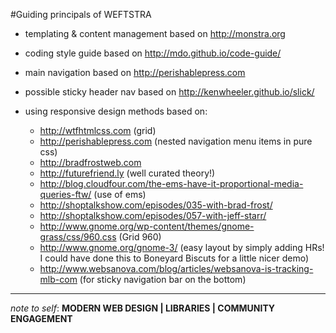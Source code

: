 #Guiding principals of WEFTSTRA

* templating & content management based on http://monstra.org
* coding style guide based on http://mdo.github.io/code-guide/
* main navigation based on http://perishablepress.com
* possible sticky header nav based on http://kenwheeler.github.io/slick/

* using responsive design methods based on:
	* http://wtfhtmlcss.com (grid)
	* http://perishablepress.com (nested navigation menu items in pure css)
	* http://bradfrostweb.com
	* http://futurefriend.ly (well curated theory!)
	* http://blog.cloudfour.com/the-ems-have-it-proportional-media-queries-ftw/ (use of ems)
	* http://shoptalkshow.com/episodes/035-with-brad-frost/
	* http://shoptalkshow.com/episodes/057-with-jeff-starr/
	* http://www.gnome.org/wp-content/themes/gnome-grass/css/960.css (Grid 960)
	* http://www.gnome.org/gnome-3/ (easy layout by simply adding HRs! I could have done this to Boneyard Biscuts for a little nicer demo)
	* http://www.websanova.com/blog/articles/websanova-is-tracking-mlb-com (for sticky navigation bar on the bottom)

- - -

_note to self_: __MODERN WEB DESIGN   |   LIBRARIES  |  COMMUNITY ENGAGEMENT__
